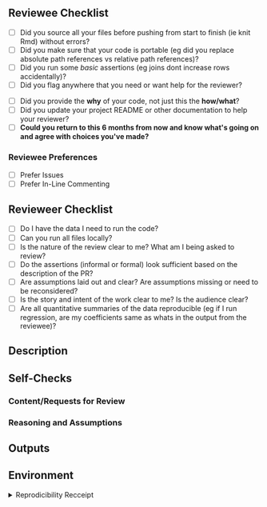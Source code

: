 ## Reviewee Checklist

<!-- This is before you send to your reviewer. You should invest in getting these completed before asking for someone to look at your work. -->

<!-- Note that some of these are needed in different parts of the project -->

- [ ] Did you source all your files before pushing from start to finish (ie knit Rmd) without errors?
- [ ] Did you make sure that your code is portable (eg did you replace absolute path references vs relative path references)?
- [ ] Did you run some _basic_ assertions (eg joins dont increase rows accidentally)?
- [ ] Did you flag anywhere that you need or want help for the reviewer?
<!-- - [ ] Did you run `styler` on your files to clean things up before pushing? -->
<!-- - [ ] Did you add visualizations/results that demonstrate your approach / explorations? -->
- [ ] Did you provide the **why** of your code, not just this the **how/what**?
- [ ] Did you update your project README or other documentation to help your reviewer?
- [ ] **Could you return to this 6 months from now and know what's going on and agree with choices you've made?**

### Reviewee Preferences
<!-- Describe preferences for code review, if any -->
- [ ] Prefer Issues
- [ ] Prefer In-Line Commenting
<!-- To provide in-line commenting guides -->

## Revieweer Checklist

<!-- This is before you do any comprehensive review. You should check to see if these high level expectations are met before investing too much time. If not, talk to reviewee. -->

- [ ] Do I have the data I need to run the code?
- [ ] Can you run all files locally?
- [ ] Is the nature of the review clear to me? What am I being asked to review?
- [ ] Do the assertions (informal or formal) look sufficient based on the description of the PR?
- [ ] Are assumptions laid out and clear? Are assumptions missing or need to be reconsidered?
- [ ] Is the story and intent of the work clear to me? Is the audience clear?
- [ ] Are all quantitative summaries of the data reproducible (eg if I run regression, are my coefficients same as whats in the output from the reviewee)?

## Description

<!-- Bullets about the work product at the time of this PR -->

## Self-Checks

<!-- Bullets describing the self-checks you've done (visualizations, assertions, etc.) -->

### Content/Requests for Review

<!-- File names that need reviewing and what you want the reviewer to check -->

### Reasoning and Assumptions

<!-- Any reasoning or assumptions the reviewer should note -->

## Outputs

<!-- Optional place to put outputs that may not be visible in the code (eg powerpoints) -->

## Environment

<!--- copy and paste results from the r chunk below --->

<details><summary>Reprodicibility Recceipt</summary>

```r
# Datetime
Sys.time()

# Repo
git2r::repository()

# Session Info
sessioninfo::session_info()
```

</details>
